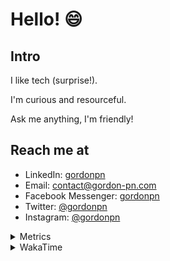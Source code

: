 # Hello! 😄

## Intro

I like tech (surprise!).

I'm curious and resourceful.

Ask me anything, I'm friendly!

## Reach me at

- LinkedIn: [gordonpn](https://www.linkedin.com/in/gordonpn/)
- Email: [contact@gordon-pn.com](mailto:contact@gordon-pn.com)
- Facebook Messenger: [gordonpn](https://www.messenger.com/t/Gordonpn)
- Twitter: [@gordonpn](https://twitter.com/Gordonpn)
- Instagram: [@gordonpn](https://www.instagram.com/gordonpn/)

<details>
  <summary>Metrics</summary>

  <img align="center" src="https://github.com/gordonpn/gordonpn/blob/master/github-metrics.svg" alt="GitHub Metrics">

</details>

<details>
  <summary>WakaTime</summary>

  <!--START_SECTION:waka-->
📊 **This Week I Spent My Time On** 

```text
💬 Programming Languages: 
TypeScript               8 hrs 52 mins       ████████░░░░░░░░░░░░░░░░░   33.81 % 
Java                     6 hrs 25 mins       ██████░░░░░░░░░░░░░░░░░░░   24.45 % 
XML                      5 hrs 43 mins       █████░░░░░░░░░░░░░░░░░░░░   21.77 % 
Brazil Dependency Config 4 hrs 27 mins       ████░░░░░░░░░░░░░░░░░░░░░   17.01 % 
YAML                     22 mins             ░░░░░░░░░░░░░░░░░░░░░░░░░   01.42 % 

🔥 Editors: 
IntelliJ IDEA            16 hrs 56 mins      ████████████████░░░░░░░░░   64.49 % 
Cursor                   9 hrs 18 mins       █████████░░░░░░░░░░░░░░░░   35.44 % 
VS Code                  1 min               ░░░░░░░░░░░░░░░░░░░░░░░░░   00.07 % 
```


 Last Updated on 24/09/2024 16:26:26 UTC
<!--END_SECTION:waka-->
</details>
